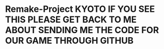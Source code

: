 # Remake-Project    KYOTO IF YOU SEE THIS PLEASE GET BACK TO ME ABOUT SENDING ME THE CODE FOR OUR GAME THROUGH GITHUB
